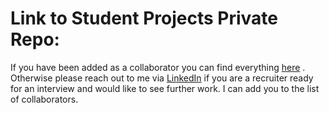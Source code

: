 # Link to Student Projects Private Repo:

If you have been added as a collaborator you can find everything [here](https://github.com/Patrick-Doyne/School-Projects)
. Otherwise please reach out to me via [LinkedIn](https://www.linkedin.com/in/patrick-doyne/) if you are a recruiter ready for an interview and would like to see further work. I can add you to the list of collaborators.
